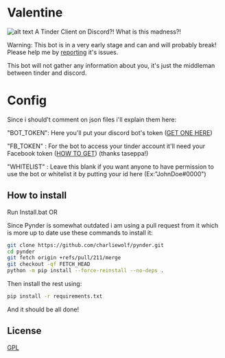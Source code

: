 # Valentine
![alt text](https://i.imgur.com/OLJURRD.png)
A Tinder Client on Discord?! What is this madness?!

Warning: This bot is in a very early stage and can and will probably break! Please help me by [reporting](https://github.com/antoniomsantos99/Valentine/issues) it's issues.

This bot will not gather any information about you, it's just the middleman between tinder and discord.

# Config

Since i should't comment on json files i'll explain them here:

"BOT_TOKEN": Here you'll put your discord bot's token ([GET ONE HERE](https://discordapp.com/developers/applications/me))

"FB_TOKEN" : For the bot to access your tinder account it'll need your Facebook token ([HOW TO GET](https://gist.github.com/taseppa/66fc7239c66ef285ecb28b400b556938)) (thanks taseppa!)

"WHITELIST" : Leave this blank if you want anyone to have permission to use the bot or whitelist it by putting your id here (Ex:"JohnDoe#0000")

## How to install
Run Install.bat OR

Since Pynder is somewhat outdated i am using a pull request from it which is more up to date use these commands to install it:
````bash
git clone https://github.com/charliewolf/pynder.git
cd pynder
git fetch origin +refs/pull/211/merge
git checkout -qf FETCH_HEAD
python -m pip install --force-reinstall --no-deps .
````
Then install the rest using:
````bash
pip install -r requirements.txt
````
And it should be all done!

## License
[GPL](https://choosealicense.com/licenses/gpl-3.0/)
